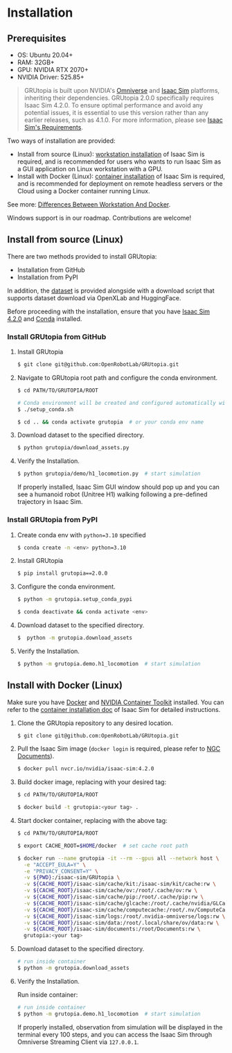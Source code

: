 # Installation

## Prerequisites

- OS: Ubuntu 20.04+
- RAM: 32GB+
- GPU: NVIDIA RTX 2070+
- NVIDIA Driver: 525.85+

> GRUtopia is built upon NVIDIA's [Omniverse](https://www.nvidia.com/en-us/omniverse/) and [Isaac Sim](https://developer.nvidia.com/isaac-sim) platforms, inheriting their dependencies. GRUtopia 2.0.0 specifically requires Isaac Sim 4.2.0. To ensure optimal performance and avoid any potential issues, it is essential to use this version rather than any earlier releases, such as 4.1.0. For more information, please see [Isaac Sim's Requirements](https://docs.omniverse.nvidia.com/isaacsim/latest/installation/requirements.html).

Two ways of installation are provided:

- Install from source (Linux): [workstation installation](https://docs.omniverse.nvidia.com/isaacsim/latest/installation/install_workstation.html) of Isaac Sim is required, and is recommended for users who wants to run Isaac Sim as a GUI application on Linux workstation with a GPU.
- Install with Docker (Linux): [container installation](https://docs.omniverse.nvidia.com/isaacsim/latest/installation/install_container.html) of Isaac Sim is required, and is recommended for deployment on remote headless servers or the Cloud using a Docker container running Linux.

See more: [Differences Between Workstation And Docker](https://docs.omniverse.nvidia.com/isaacsim/latest/installation/install_faq.html#isaac-sim-setup-differences).

Windows support is in our roadmap. Contributions are welcome!


## Install from source (Linux)
There are two methods provided to install GRUtopia:
 - Installation from GitHub
 - Installation from PyPI

In addition, the [dataset](./how-to-use-grscenes.md) is provided alongside with a download script that supports dataset download  via OpenXLab and HuggingFace.

Before proceeding with the installation, ensure that you have [Isaac Sim 4.2.0](https://docs.omniverse.nvidia.com/isaacsim/latest/installation/install_workstation.html) and [Conda](https://conda.io/projects/conda/en/latest/user-guide/install/index.html) installed.

### Install GRUtopia from GitHub
1. Install GRUtopia
   ```bash
   $ git clone git@github.com:OpenRobotLab/GRUtopia.git
   ```

2. Navigate to GRUtopia root path and configure the conda environment.

   ```bash
   $ cd PATH/TO/GRUTOPIA/ROOT

   # Conda environment will be created and configured automatically with prompt.
   $ ./setup_conda.sh

   $ cd .. && conda activate grutopia  # or your conda env name
   ```
3. Download dataset to the specified directory.

   ```bash
   $ python grutopia/download_assets.py
   ```

2. Verify the Installation.

   ```bash
   $ python grutopia/demo/h1_locomotion.py  # start simulation
   ```

   If properly installed, Isaac Sim GUI window should pop up and you can see a humanoid robot (Unitree H1) walking following a pre-defined trajectory in Isaac Sim.

### Install GRUtopia from PyPI
1. Create conda env with `python=3.10` specified
    ```bash
   $ conda create -n <env> python=3.10
   ```
2. Install GRUtopia
   ```bash
   $ pip install grutopia==2.0.0
   ```
3. Configure the conda environment.

   ```bash
   $ python -m grutopia.setup_conda_pypi

   $ conda deactivate && conda activate <env>
   ```
4. Download dataset to the specified directory.

   ```bash
   $  python -m grutopia.download_assets
   ```

5. Verify the Installation.

   ```bash
   $ python -m grutopia.demo.h1_locomotion  # start simulation
   ```

## Install with Docker (Linux)

Make sure you have [Docker](https://docs.docker.com/get-docker/) and [NVIDIA Container Toolkit](https://github.com/NVIDIA/nvidia-container-toolkit) installed. You can refer to the [container installation doc](https://docs.omniverse.nvidia.com/isaacsim/latest/installation/install_container.html) of Isaac Sim for detailed instructions.

1. Clone the GRUtopia repository to any desired location.

   ```bash
   $ git clone git@github.com:OpenRobotLab/GRUtopia.git
   ```

1. Pull the Isaac Sim image (`docker login` is required, please refer to [NGC Documents](https://catalog.ngc.nvidia.com/orgs/nvidia/containers/isaac-sim)).

   ```bash
   $ docker pull nvcr.io/nvidia/isaac-sim:4.2.0
   ```
1. Build docker image, replacing <your tag> with your desired tag:

   ```bash
   $ cd PATH/TO/GRUTOPIA/ROOT

   $ docker build -t grutopia:<your tag> .
   ```

1. Start docker container, replacing <your tag> with the above tag:

   ```bash
   $ cd PATH/TO/GRUTOPIA/ROOT

   $ export CACHE_ROOT=$HOME/docker  # set cache root path

   $ docker run --name grutopia -it --rm --gpus all --network host \
     -e "ACCEPT_EULA=Y" \
     -e "PRIVACY_CONSENT=Y" \
     -v ${PWD}:/isaac-sim/GRUtopia \
     -v ${CACHE_ROOT}/isaac-sim/cache/kit:/isaac-sim/kit/cache:rw \
     -v ${CACHE_ROOT}/isaac-sim/cache/ov:/root/.cache/ov:rw \
     -v ${CACHE_ROOT}/isaac-sim/cache/pip:/root/.cache/pip:rw \
     -v ${CACHE_ROOT}/isaac-sim/cache/glcache:/root/.cache/nvidia/GLCache:rw \
     -v ${CACHE_ROOT}/isaac-sim/cache/computecache:/root/.nv/ComputeCache:rw \
     -v ${CACHE_ROOT}/isaac-sim/logs:/root/.nvidia-omniverse/logs:rw \
     -v ${CACHE_ROOT}/isaac-sim/data:/root/.local/share/ov/data:rw \
     -v ${CACHE_ROOT}/isaac-sim/documents:/root/Documents:rw \
     grutopia:<your tag>
   ```


1. Download dataset to the specified directory.

   ```bash
   # run inside container
   $ python -m grutopia.download_assets
   ```

1. Verify the Installation.

   Run inside container:

   ```bash
   # run inside container
   $ python -m grutopia.demo.h1_locomotion  # start simulation
   ```

   If properly installed, observation from simulation will be displayed in the terminal every 100 steps, and you can access the Isaac Sim through Omniverse Streaming Client via `127.0.0.1`.
